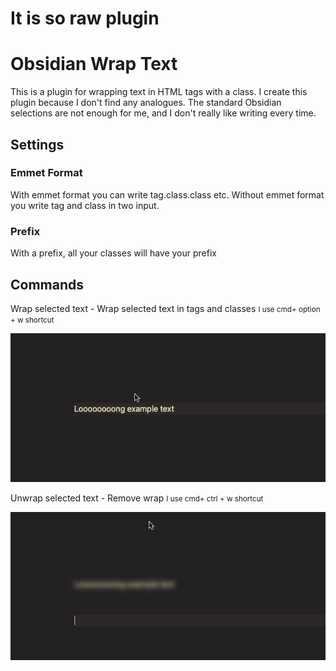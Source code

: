 # It is so raw plugin
# Obsidian Wrap Text

This is a plugin for wrapping text in HTML tags with a class.
I create this plugin because I don't find any analogues.
The standard Obsidian selections are not enough for me, and I don't really like writing <span class="red-text"></span> every time.

## Settings
### Emmet Format

With emmet format you can write tag.class.class etc.
Without emmet format you write tag and class in two input.

### Prefix

With a prefix, all your classes will have your prefix

## Commands

Wrap selected text - Wrap selected text in tags and classes
<small> I use cmd+ option + w shortcut</small>

![Create a wrap](./wrap.gif)

Unwrap selected text - Remove wrap
<small> I use cmd+ ctrl + w shortcut</small>

![Delete a wrap](./unwrap.gif)
